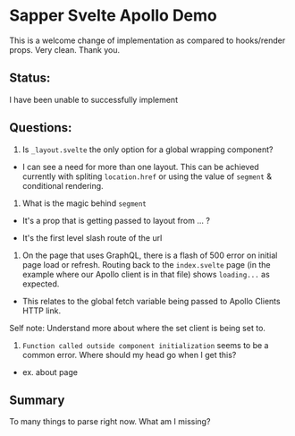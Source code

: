 # Sapper Svelte Apollo Demo

This is a welcome change of implementation as compared to hooks/render props. Very clean. Thank you.

## Status:

I have been unable to successfully implement 

## Questions:

1. Is `_layout.svelte` the only option for a global wrapping component?

* I can see a need for more than one layout. This can be achieved currently with spliting `location.href` or using the value of `segment` & conditional rendering.

1. What is the magic behind `segment` 

* It's a prop that is getting passed to layout from ... ?

* It's the first level slash route of the url

1. On the page that uses GraphQL, there is a flash of 500 error on initial page load or refresh. Routing back to the `index.svelte` page (in the example where our Apollo client is in that file) shows `loading...` as expected.

* This relates to the global fetch variable being passed to Apollo Clients HTTP link.

Self note: Understand more about where the set client is being set to.

1. `Function called outside component initialization` seems to be a common error. Where should my head go when I get this?

* ex. about page

## Summary

To many things to parse right now. What am I missing?

